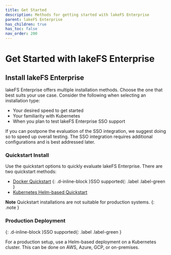 ```yaml
---
title: Get Started
description: Methods for getting started with lakeFS Enterprise
parent: lakeFS Enterprise
has_children: true
has_toc: false
nav_order: 200
---
```


# Get Started with lakeFS Enterprise

## Install lakeFS Enterprise

lakeFS Enterprise offers multiple installation methods. Choose the one that best suits your use case. Consider the following when selecting an installation type:
* Your desired speed to get started
* Your familiarity with Kubernetes
* When you plan to test lakeFS Enterprise SSO support

If you can postpone the evaluation of the SSO integration, we suggest doing so to speed up overall testing. The SSO integration requires additional configurations and is best addressed later.

### Quickstart Install

Use the quickstart options to quickly evaluate lakeFS Enterprise. There are two quickstart methods:
* [Docker Quickstart](quickstart#docker-quickstart) {: .d-inline-block }SSO supported{: .label .label-green }
* [Kubernetes Helm-based Quickstart](quickstart#kubernetes-helm-chart-quickstart)

**Note**
Quickstart installations are not suitable for production systems.
{: .note }

### Production Deployment
{: .d-inline-block }SSO supported{: .label .label-green }

For a production setup, use a Helm-based deployment on a Kubernetes cluster. This can be done on AWS, Azure, GCP, or on-premises.

